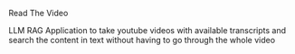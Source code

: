 Read The Video

LLM RAG Application to take youtube videos with available transcripts and search the content in text without having to go through the whole video